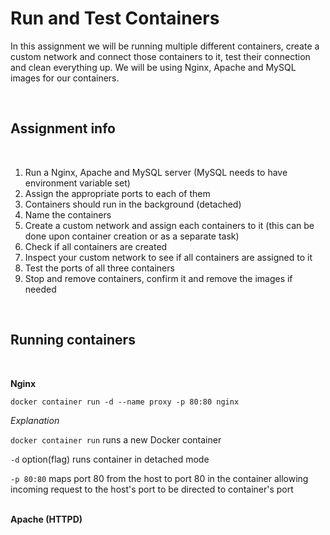 # Run and Test Containers

In this assignment we will be running multiple different containers, create a custom network and connect those containers to it, test their connection and clean everything up. We will be using Nginx, Apache and MySQL images for our containers.

<br>

## Assignment info
<br>

1. Run a Nginx, Apache and MySQL server (MySQL needs to have environment variable set)
2. Assign the appropriate ports to each of them
3. Containers should run in the background (detached)
4. Name the containers
5. Create a custom network and assign each containers to it (this can be done upon container creation or as a separate task)
6. Check if all containers are created
7. Inspect your custom network to see if all containers are assigned to it
8. Test the ports of all three containers
9. Stop and remove containers, confirm it and remove the images if needed

<br>

## Running containers

<br>

**Nginx**
```
docker container run -d --name proxy -p 80:80 nginx
```
*Explanation*
<br>

`docker container run` runs a new Docker container
<br>

`-d` option(flag) runs container in detached mode 
<br>

`-p 80:80` maps port 80 from the host to port 80 in the container allowing incoming request to the host's port to be directed to container's port
<br>
<br>

**Apache (HTTPD)**
`````
